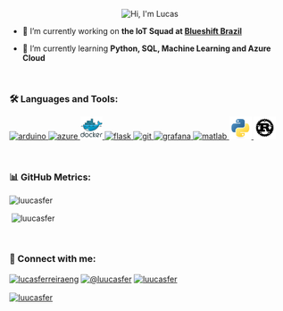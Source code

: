 <p align="center">
  <img src="https://github.com/luucasfer/luucasfer/raw/main/assets/header-github.gif" alt="Hi, I'm Lucas">
</p>

<!--
How to make the bio gif ?
💜 Thanks to [matyo91](https://github.com/matyo91)
I made my with https://codesandbox.io/s/github-profile-2ijk7
Then i recorded my screen to gif on Mac with Quicktime  and save result to [assets/github.mov](assets/github.mov)
This [GIF converter](https://ezgif.com/video-to-gif) help me to create a dedicated command that convert MOV to GIF.
Then i save result to [assets/github.gif](assets/github.gif)
-->

- 🔭 I’m currently working on **the IoT Squad at <a href="https://blueshift.com.br"> Blueshift Brazil** </a> </p>

- 🌱 I’m currently learning **Python, SQL, Machine Learning and Azure Cloud**

<p> <br> </p>



<h3 align="left"> 🛠 Languages and Tools:</h3>
<p align="left"> <a href="https://www.arduino.cc/" target="_blank" rel="noreferrer"> <img src="https://cdn.worldvectorlogo.com/logos/arduino-1.svg" alt="arduino" width="40" height="40"/> </a> <a href="https://azure.microsoft.com/en-in/" target="_blank" rel="noreferrer"> <img src="https://www.vectorlogo.zone/logos/microsoft_azure/microsoft_azure-icon.svg" alt="azure" width="40" height="40"/> </a> <a href="https://www.docker.com/" target="_blank" rel="noreferrer"> <img src="https://raw.githubusercontent.com/devicons/devicon/master/icons/docker/docker-original-wordmark.svg" alt="docker" width="40" height="40"/> </a> <a href="https://flask.palletsprojects.com/" target="_blank" rel="noreferrer"> <img src="https://www.vectorlogo.zone/logos/pocoo_flask/pocoo_flask-icon.svg" alt="flask" width="40" height="40"/> </a> <a href="https://git-scm.com/" target="_blank" rel="noreferrer"> <img src="https://www.vectorlogo.zone/logos/git-scm/git-scm-icon.svg" alt="git" width="40" height="40"/> </a> <a href="https://grafana.com" target="_blank" rel="noreferrer"> <img src="https://www.vectorlogo.zone/logos/grafana/grafana-icon.svg" alt="grafana" width="40" height="40"/> </a> <a href="https://www.mathworks.com/" target="_blank" rel="noreferrer"> <img src="https://upload.wikimedia.org/wikipedia/commons/2/21/Matlab_Logo.png" alt="matlab" width="40" height="40"/> </a> <a href="https://www.python.org" target="_blank" rel="noreferrer"> <img src="https://raw.githubusercontent.com/devicons/devicon/master/icons/python/python-original.svg" alt="python" width="40" height="40"/> </a> <a href="https://www.rust-lang.org" target="_blank" rel="noreferrer"> <img src="https://raw.githubusercontent.com/devicons/devicon/master/icons/rust/rust-plain.svg" alt="rust" width="40" height="40"/> </a> </p>

<p> <br> </p>


<h3 align="left">📊 GitHub Metrics:</h3>

<p align="left"> <img src="https://komarev.com/ghpvc/?username=luucasfer&label=Profile%20views&color=b40e27&style=plastic" alt="luucasfer" > </p>

<p>&nbsp;<img align="center" src="https://github-readme-stats.vercel.app/api?username=luucasfer&show_icons=true&locale=en" alt="luucasfer" /></p>

<!--<p><img align="center" src="https://github-readme-streak-stats.herokuapp.com/?user=luucasfer&" alt="luucasfer" /></p>-->

<p> <br> </p>


<h3 align="left">🔗 Connect with me:</h3>
<p align="left">
<a href="https://linkedin.com/in/lucasferreiraeng" target="blank"><img align="center" src="https://raw.githubusercontent.com/rahuldkjain/github-profile-readme-generator/master/src/images/icons/Social/linked-in-alt.svg" alt="lucasferreiraeng" height="30" width="40" /></a>
<a href="https://medium.com/@luucasfer" target="blank"><img align="center" src="https://raw.githubusercontent.com/rahuldkjain/github-profile-readme-generator/master/src/images/icons/Social/medium.svg" alt="@luucasfer" height="30" width="40" /></a>
<a href="https://www.hackerrank.com/luucasfer" target="blank"><img align="center" src="https://raw.githubusercontent.com/rahuldkjain/github-profile-readme-generator/master/src/images/icons/Social/hackerrank.svg" alt="luucasfer" height="30" width="40" /></a>
</p>
<a href="https://www.codewars.com/users/luucasfer" target="blank"><img align="center" src="https://www.codewars.com/users/luucasfer/badges/large" alt="luucasfer" height="50" width="300" /></a>
</p>


<!-- <p align="left"> <a href="https://github.com/ryo-ma/github-profile-trophy"><img src="https://github-profile-trophy.vercel.app/?username=luucasfer" alt="luucasfer" /></a> </p>

